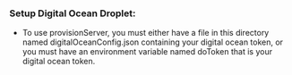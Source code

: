 ### Setup Digital Ocean Droplet:
- To use provisionServer, you must either have a file in this directory named digitalOceanConfig.json containing your digital ocean token, or you must have an environment variable named doToken that is your digital ocean token. 
